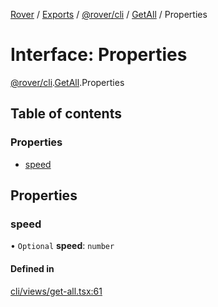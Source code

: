 [Rover](../README.md) / [Exports](../modules.md) / [@rover/cli](../modules/_rover_cli.md) / [GetAll](../modules/_rover_cli.GetAll.md) / Properties

# Interface: Properties

[@rover/cli](../modules/_rover_cli.md).[GetAll](../modules/_rover_cli.GetAll.md).Properties

## Table of contents

### Properties

- [speed](_rover_cli.GetAll.Properties.md#speed)

## Properties

### speed

• `Optional` **speed**: `number`

#### Defined in

[cli/views/get-all.tsx:61](https://github.com/kasperisager/rover/blob/09d897c/cli/views/get-all.tsx#L61)
